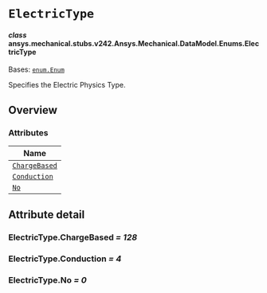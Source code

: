# `ElectricType`

<a id="ansys.mechanical.stubs.v242.Ansys.Mechanical.DataModel.Enums.ElectricType"></a>

#### *class* ansys.mechanical.stubs.v242.Ansys.Mechanical.DataModel.Enums.ElectricType

Bases: [`enum.Enum`](https://docs.python.org/3/library/enum.html#enum.Enum)

Specifies the Electric Physics Type.

<!-- !! processed by numpydoc !! -->

<a id="overview"></a>

## Overview

### Attributes

| Name |
| ------------------------------------------------------------------------------------------------------------------ |
| [`ChargeBased`](#ElectricType.ChargeBased) |
| [`Conduction`](#ElectricType.Conduction) |
| [`No`](#ElectricType.No) |

<a id="attribute-detail"></a>

## Attribute detail

<a id="ElectricType.ChargeBased"></a>

### ElectricType.ChargeBased *= 128*

<a id="ElectricType.Conduction"></a>

### ElectricType.Conduction *= 4*

<a id="ElectricType.No"></a>

### ElectricType.No *= 0*


